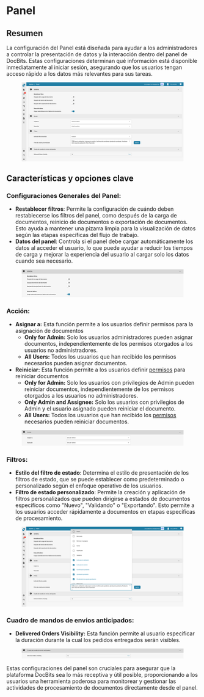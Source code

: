 # Panel

## Resumen

La configuración del Panel está diseñada para ayudar a los administradores a controlar la presentación de datos y la interacción dentro del panel de DocBits. Estas configuraciones determinan qué información está disponible inmediatamente al iniciar sesión, asegurando que los usuarios tengan acceso rápido a los datos más relevantes para sus tareas.

<figure><img src="../../../.gitbook/assets/dashboard-settings1_es.png" alt=""><figcaption></figcaption></figure>

## Características y opciones clave

### **Configuraciones Generales del Panel**:

* **Restablecer filtros**: Permite la configuración de cuándo deben restablecerse los filtros del panel, como después de la carga de documentos, reinicio de documentos o exportación de documentos. Esto ayuda a mantener una pizarra limpia para la visualización de datos según las etapas específicas del flujo de trabajo.
* **Datos del panel**: Controla si el panel debe cargar automáticamente los datos al acceder el usuario, lo que puede ayudar a reducir los tiempos de carga y mejorar la experiencia del usuario al cargar solo los datos cuando sea necesario.

<figure><img src="../../../.gitbook/assets/dashboard-settings2_es.png" alt=""><figcaption></figcaption></figure>

### **Acción:**

* **Asignar a:** Esta función permite a los usuarios definir permisos para la asignación de documentos
  * **Only for Admin:** Solo los usuarios administradores pueden asignar documentos, independientemente de los permisos otorgados a los usuarios no administradores.
  * **All Users:** Todos los usuarios que han recibido los permisos necesarios pueden asignar documentos.
* **Reiniciar:** Esta función permite a los usuarios definir [permisos](groups-users-and-permissions/groups-and-permissions/activating-permissions.md) para reiniciar documentos
  * **Only for Admin:** Solo los usuarios con privilegios de Admin pueden reiniciar documentos, independientemente de los permisos otorgados a los usuarios no administradores.
  * **Only Admin and Assignee:** Solo los usuarios con privilegios de Admin y el usuario asignado pueden reiniciar el documento.
  * **All Users:** Todos los usuarios que han recibido los [permisos](groups-users-and-permissions/groups-and-permissions/activating-permissions.md) necesarios pueden reiniciar documentos.

<figure><img src="../../../.gitbook/assets/dashboard-settings3_es.png" alt=""><figcaption></figcaption></figure>

### **Filtros**:

* **Estilo del filtro de estado**: Determina el estilo de presentación de los filtros de estado, que se puede establecer como predeterminado o personalizado según el enfoque operativo de los usuarios.
* **Filtro de estado personalizado**: Permite la creación y aplicación de filtros personalizados que pueden dirigirse a estados de documentos específicos como "Nuevo", "Validando" o "Exportando". Esto permite a los usuarios acceder rápidamente a documentos en etapas específicas de procesamiento.

<figure><img src="../../../.gitbook/assets/dashboard-settings4_es.png" alt=""><figcaption></figcaption></figure>

### Cuadro de mandos de envíos anticipados:

* **Delivered Orders Visibility:** Esta función permite al usuario especificar la duración durante la cual los pedidos entregados serán visibles.

<figure><img src="../../../.gitbook/assets/dashboard-settings5_es.png" alt=""><figcaption></figcaption></figure>

Estas configuraciones del panel son cruciales para asegurar que la plataforma DocBits sea lo más receptiva y útil posible, proporcionando a los usuarios una herramienta poderosa para monitorear y gestionar las actividades de procesamiento de documentos directamente desde el panel.
